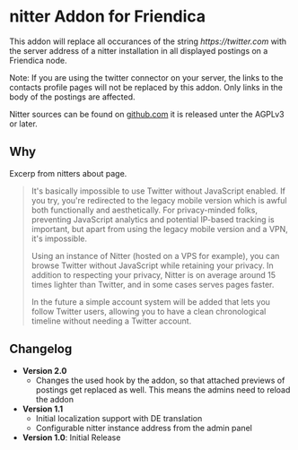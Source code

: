 nitter Addon for Friendica
==========================

This addon will replace all occurances of the string _https://twitter.com_ with the server address of a nitter installation in all displayed postings on a Friendica node.

Note: If you are using the twitter connector on your server, the links to the contacts profile pages will not be replaced by this addon. Only links in the body of the postings are affected.

Nitter sources can be found on [github.com](https://github.com/zedeus/nitter) it is released unter the AGPLv3 or later.

Why
---

Excerp from nitters about page.

> It's basically impossible to use Twitter without JavaScript enabled. If you try, you're redirected to the legacy mobile version which is awful both functionally and aesthetically. For privacy-minded folks, preventing JavaScript analytics and potential IP-based tracking is important, but apart from using the legacy mobile version and a VPN, it's impossible.
>
> Using an instance of Nitter (hosted on a VPS for example), you can browse Twitter without JavaScript while retaining your privacy. In addition to respecting your privacy, Nitter is on average around 15 times lighter than Twitter, and in some cases serves pages faster.
>
> In the future a simple account system will be added that lets you follow Twitter users, allowing you to have a clean chronological timeline without needing a Twitter account.

Changelog
---------

* **Version 2.0**
  * Changes the used hook by the addon, so that attached previews of postings get replaced as well.
    This means the admins need to reload the addon
* **Version 1.1**
  * Initial localization support with DE translation
  * Configurable nitter instance address from the admin panel
* **Version 1.0**: Initial Release
